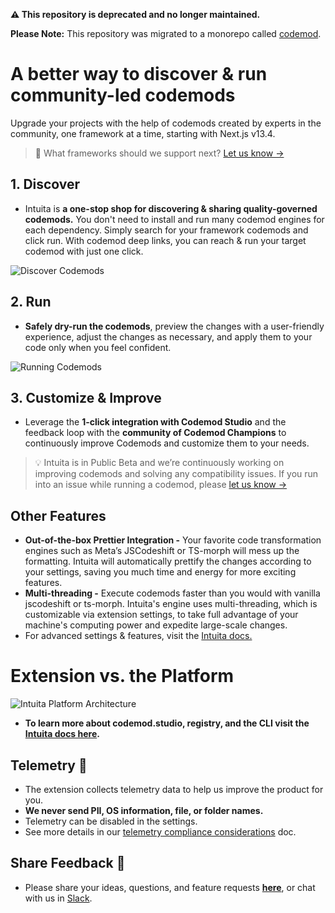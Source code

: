 **⚠️ This repository is deprecated and no longer maintained.**

**Please Note:** This repository was migrated to a monorepo called [codemod](https://github.com/codemod-com/codemod/tree/main/apps/vsce).

# A better way to discover & run community-led codemods

Upgrade your projects with the help of codemods created by experts in the community, one framework at a time, starting with Next.js v13.4.

> 🎁 What frameworks should we support next? [Let us know →](https://feedback.intuita.io/codemod-requests)

## 1. Discover

- Intuita is **a one-stop shop for discovering & sharing quality-governed codemods.** You don't need to install and run many codemod engines for each dependency. Simply search for your framework codemods and click run. With codemod deep links, you can reach & run your target codemod with just one click.

![Discover Codemods](https://github.com/codemod-com/intuita-docs/raw/main/static/img/vsce/vsce-discover.gif)

## 2. Run

- **Safely dry-run the codemods**, preview the changes with a user-friendly experience, adjust the changes as necessary, and apply them to your code only when you feel confident.

![Running Codemods](https://github.com/codemod-com/intuita-docs/raw/main/static/img/vsce/vsce-run.gif)

## 3. Customize & Improve

- Leverage the **1-click integration with Codemod Studio** and the feedback loop with the **community of Codemod Champions** to continuously improve Codemods and customize them to your needs.

> 💡 Intuita is in Public Beta and we’re continuously working on improving codemods and solving any compatibility issues.
If you run into an issue while running a codemod, please [let us know →](https://feedback.intuita.io/feature-requests-and-bugs)

## Other Features

- **Out-of-the-box Prettier Integration -** Your favorite code transformation engines such as Meta’s JSCodeshift or TS-morph will mess up the formatting. Intuita will automatically prettify the changes according to your settings, saving you much time and energy for more exciting features.
- **Multi-threading -** Execute codemods faster than you would with vanilla jscodeshift or ts-morph. Intuita's engine uses multi-threading, which is customizable via extension settings, to take full advantage of your machine's computing power and expedite large-scale changes.
- For advanced settings & features, visit the [Intuita docs.](https://docs.intuita.io/docs/vs-code-extension/quickstart)

# Extension vs. the Platform

![Intuita Platform Architecture](https://github.com/codemod-com/intuita-docs/raw/main/static/img/docs/intuita-platform-architecture.png)

- **To learn more about codemod.studio, registry, and the CLI visit the [Intuita docs here](https://docs.intuita.io/docs/intro).**


## Telemetry 🔭

- The extension collects telemetry data to help us improve the product for you.
- **We never send PII, OS information, file, or folder names.**
- Telemetry can be disabled in the settings.
- See more details in our [telemetry compliance considerations](https://docs.intuita.io/docs/about-intuita/legal/telemetry-compliance) doc.

## Share Feedback 🎁

- Please share your ideas, questions, and feature requests **[here](https://feedback.intuita.io/)**, or chat with us in [Slack](https://join.slack.com/t/codemod-com/shared_invite/zt-1tvxm6ct0-mLZld_78yguDYOSM7DM7Cw).
